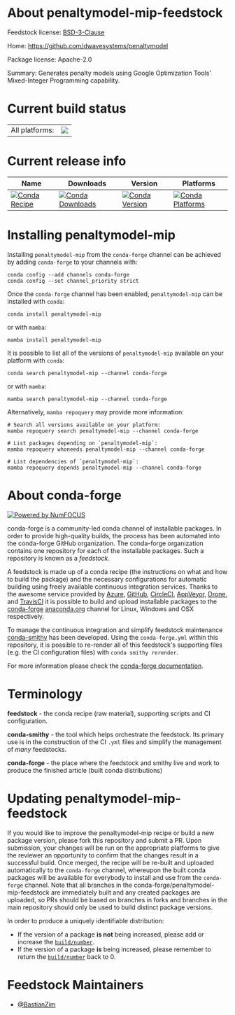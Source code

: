 About penaltymodel-mip-feedstock
================================

Feedstock license: [BSD-3-Clause](https://github.com/conda-forge/penaltymodel-mip-feedstock/blob/main/LICENSE.txt)

Home: https://github.com/dwavesystems/penaltymodel

Package license: Apache-2.0

Summary: Generates penalty models using Google Optimization Tools' Mixed-Integer Programming capability.

Current build status
====================


<table><tr><td>All platforms:</td>
    <td>
      <a href="https://dev.azure.com/conda-forge/feedstock-builds/_build/latest?definitionId=15715&branchName=main">
        <img src="https://dev.azure.com/conda-forge/feedstock-builds/_apis/build/status/penaltymodel-mip-feedstock?branchName=main">
      </a>
    </td>
  </tr>
</table>

Current release info
====================

| Name | Downloads | Version | Platforms |
| --- | --- | --- | --- |
| [![Conda Recipe](https://img.shields.io/badge/recipe-penaltymodel--mip-green.svg)](https://anaconda.org/conda-forge/penaltymodel-mip) | [![Conda Downloads](https://img.shields.io/conda/dn/conda-forge/penaltymodel-mip.svg)](https://anaconda.org/conda-forge/penaltymodel-mip) | [![Conda Version](https://img.shields.io/conda/vn/conda-forge/penaltymodel-mip.svg)](https://anaconda.org/conda-forge/penaltymodel-mip) | [![Conda Platforms](https://img.shields.io/conda/pn/conda-forge/penaltymodel-mip.svg)](https://anaconda.org/conda-forge/penaltymodel-mip) |

Installing penaltymodel-mip
===========================

Installing `penaltymodel-mip` from the `conda-forge` channel can be achieved by adding `conda-forge` to your channels with:

```
conda config --add channels conda-forge
conda config --set channel_priority strict
```

Once the `conda-forge` channel has been enabled, `penaltymodel-mip` can be installed with `conda`:

```
conda install penaltymodel-mip
```

or with `mamba`:

```
mamba install penaltymodel-mip
```

It is possible to list all of the versions of `penaltymodel-mip` available on your platform with `conda`:

```
conda search penaltymodel-mip --channel conda-forge
```

or with `mamba`:

```
mamba search penaltymodel-mip --channel conda-forge
```

Alternatively, `mamba repoquery` may provide more information:

```
# Search all versions available on your platform:
mamba repoquery search penaltymodel-mip --channel conda-forge

# List packages depending on `penaltymodel-mip`:
mamba repoquery whoneeds penaltymodel-mip --channel conda-forge

# List dependencies of `penaltymodel-mip`:
mamba repoquery depends penaltymodel-mip --channel conda-forge
```


About conda-forge
=================

[![Powered by
NumFOCUS](https://img.shields.io/badge/powered%20by-NumFOCUS-orange.svg?style=flat&colorA=E1523D&colorB=007D8A)](https://numfocus.org)

conda-forge is a community-led conda channel of installable packages.
In order to provide high-quality builds, the process has been automated into the
conda-forge GitHub organization. The conda-forge organization contains one repository
for each of the installable packages. Such a repository is known as a *feedstock*.

A feedstock is made up of a conda recipe (the instructions on what and how to build
the package) and the necessary configurations for automatic building using freely
available continuous integration services. Thanks to the awesome service provided by
[Azure](https://azure.microsoft.com/en-us/services/devops/), [GitHub](https://github.com/),
[CircleCI](https://circleci.com/), [AppVeyor](https://www.appveyor.com/),
[Drone](https://cloud.drone.io/welcome), and [TravisCI](https://travis-ci.com/)
it is possible to build and upload installable packages to the
[conda-forge](https://anaconda.org/conda-forge) [anaconda.org](https://anaconda.org/)
channel for Linux, Windows and OSX respectively.

To manage the continuous integration and simplify feedstock maintenance
[conda-smithy](https://github.com/conda-forge/conda-smithy) has been developed.
Using the ``conda-forge.yml`` within this repository, it is possible to re-render all of
this feedstock's supporting files (e.g. the CI configuration files) with ``conda smithy rerender``.

For more information please check the [conda-forge documentation](https://conda-forge.org/docs/).

Terminology
===========

**feedstock** - the conda recipe (raw material), supporting scripts and CI configuration.

**conda-smithy** - the tool which helps orchestrate the feedstock.
                   Its primary use is in the construction of the CI ``.yml`` files
                   and simplify the management of *many* feedstocks.

**conda-forge** - the place where the feedstock and smithy live and work to
                  produce the finished article (built conda distributions)


Updating penaltymodel-mip-feedstock
===================================

If you would like to improve the penaltymodel-mip recipe or build a new
package version, please fork this repository and submit a PR. Upon submission,
your changes will be run on the appropriate platforms to give the reviewer an
opportunity to confirm that the changes result in a successful build. Once
merged, the recipe will be re-built and uploaded automatically to the
`conda-forge` channel, whereupon the built conda packages will be available for
everybody to install and use from the `conda-forge` channel.
Note that all branches in the conda-forge/penaltymodel-mip-feedstock are
immediately built and any created packages are uploaded, so PRs should be based
on branches in forks and branches in the main repository should only be used to
build distinct package versions.

In order to produce a uniquely identifiable distribution:
 * If the version of a package **is not** being increased, please add or increase
   the [``build/number``](https://docs.conda.io/projects/conda-build/en/latest/resources/define-metadata.html#build-number-and-string).
 * If the version of a package **is** being increased, please remember to return
   the [``build/number``](https://docs.conda.io/projects/conda-build/en/latest/resources/define-metadata.html#build-number-and-string)
   back to 0.

Feedstock Maintainers
=====================

* [@BastianZim](https://github.com/BastianZim/)


